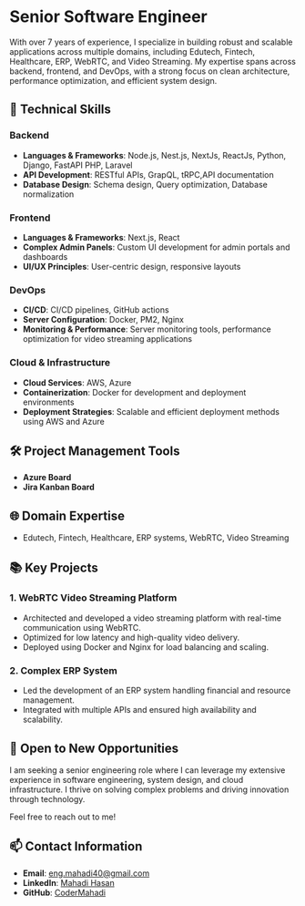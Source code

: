 # Senior Software Engineer

With over 7 years of experience, I specialize in building robust and scalable applications across multiple domains, including Edutech, Fintech, Healthcare, ERP, WebRTC, and Video Streaming. My expertise spans across backend, frontend, and DevOps, with a strong focus on clean architecture, performance optimization, and efficient system design.

## 🔧 **Technical Skills**

### Backend
- **Languages & Frameworks**: Node.js, Nest.js, NextJs, ReactJs, Python, Django, FastAPI PHP, Laravel
- **API Development**: RESTful APIs, GrapQL, tRPC,API documentation
- **Database Design**: Schema design, Query optimization, Database normalization

### Frontend
- **Languages & Frameworks**: Next.js, React
- **Complex Admin Panels**: Custom UI development for admin portals and dashboards
- **UI/UX Principles**: User-centric design, responsive layouts

### DevOps
- **CI/CD**: CI/CD pipelines, GitHub actions
- **Server Configuration**: Docker, PM2, Nginx
- **Monitoring & Performance**: Server monitoring tools, performance optimization for video streaming applications

### Cloud & Infrastructure
- **Cloud Services**: AWS, Azure
- **Containerization**: Docker for development and deployment environments
- **Deployment Strategies**: Scalable and efficient deployment methods using AWS and Azure

## 🛠 **Project Management Tools**
- **Azure Board**
- **Jira Kanban Board**

## 🌐 **Domain Expertise**
- Edutech, Fintech, Healthcare, ERP systems, WebRTC, Video Streaming

## 📚 **Key Projects**
### 1. **WebRTC Video Streaming Platform**
- Architected and developed a video streaming platform with real-time communication using WebRTC.
- Optimized for low latency and high-quality video delivery.
- Deployed using Docker and Nginx for load balancing and scaling.

### 2. **Complex ERP System**
- Led the development of an ERP system handling financial and resource management.
- Integrated with multiple APIs and ensured high availability and scalability.

## 🚀 **Open to New Opportunities**
I am seeking a senior engineering role where I can leverage my extensive experience in software engineering, system design, and cloud infrastructure. I thrive on solving complex problems and driving innovation through technology.

Feel free to reach out to me!

## 📫 **Contact Information**
- **Email**: eng.mahadi40@gmail.com
- **LinkedIn**: [Mahadi Hasan](https://www.linkedin.com/in/mahadi-hasan-606548103/)
- **GitHub**: [CoderMahadi](https://github.com/codermahadi)
